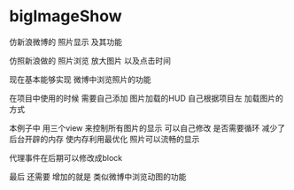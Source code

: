 # bigImageShow
仿新浪微博的 照片显示 及其功能


仿照新浪做的 照片浏览  放大图片 以及点击时间


现在基本能够实现 微博中浏览照片的功能  

在项目中使用的时候  需要自己添加 图片加载的HUD 自己根据项目左 加载图片的方式  

本例子中 用三个view 来控制所有图片的显示   可以自己修改  是否需要循环  减少了后台开辟的内存  使内存利用最优化  照片可以流畅的显示 

代理事件在后期可以修改成block  

最后 还需要 增加的就是 类似微博中浏览动图的功能
